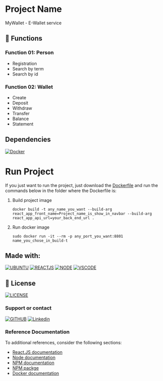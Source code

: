 # Project Name

MyWallet - E-Wallet service

## 🔧 Functions

### Function 01: Person
- Registration
- Search by term
- Search by id

### Function 02: Wallet
- Create 
- Deposit
- Withdraw
- Transfer
- Balance
- Statement

## Dependencies 

[![Docker](https://img.shields.io/badge/Docker-0395bf?style=for-the-badge&logo=docker&logoColor=white)](https://www.docker.com/)

# Run Project

If you just want to run the project, just download the [Dockerfile](Dockerfile) and run the commands below in the folder where the Dockerfile is:

1. Build project image 

    ```
	docker build -t any_name_you_want --build-arg react_app_front_name=Project_name_is_show_in_navbar --build-arg react_app_api_url=your_back_end_url .
    ``` 

2. Run docker image

    ```
	sudo docker run -it --rm -p any_port_you_want:8801 name_you_chose_in_build-t
    ``` 

## Made with:
[![UBUNTU](https://img.shields.io/badge/Ubuntu-e95420?style=for-the-badge&logo=ubuntu&logoColor=white)](https://ubuntu.com/download)
[![REACTJS](https://img.shields.io/badge/React%20JS-61dafb?style=for-the-badge&logo=react&logoColor=black)](https://reactjs.org/)
[![NODE](https://img.shields.io/badge/Node-8cbf3d?style=for-the-badge&logo=node.js&logoColor=white)](https://nodejs.org/en//)
[![VSCODE](https://img.shields.io/badge/VS%20Code-00a6ec?style=for-the-badge&logo=visual%20studio%20code&logoColor=white)](https://code.visualstudio.com/)


## 🔖 License
[![LICENSE](https://img.shields.io/badge/Custom_GPL_3.0-E58080?style=for-the-badge&logo=bookstack&logoColor=white)](/LICENSE)

### Support or contact

[![GITHUB](https://img.shields.io/badge/Github-000000?style=for-the-badge&logo=github&logoColor=white)](https://github.com/dmarlon/)
[![Linkedin](https://img.shields.io/badge/LinkedIn-0077B5?style=for-the-badge&logo=linkedin&logoColor=white)](https://www.linkedin.com/in/marlon-dauernheimer-55278073/)

### Reference Documentation
To additional references, consider the following sections:

* [React.JS documentation](https://reactjs.org/docs/getting-started.html)
* [Node documentation](https://nodejs.org/en/docs/)
* [NPM documentation](https://docs.npmjs.com/)
* [NPM packge](https://www.npmjs.com/package)
* [Docker documentation](https://docs.docker.com/get-started/overview/)

